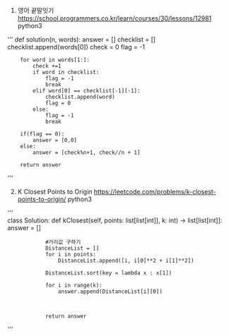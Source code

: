 

1. 영어 끝말잇기
https://school.programmers.co.kr/learn/courses/30/lessons/12981
python3


'''
    def solution(n, words):
        answer = []
        checklist = []
        checklist.append(words[0])
        check = 0
        flag = -1

        for word in words[1:]:
            check +=1
            if word in checklist:
                flag = -1
                break
            elif word[0] == checklist[-1][-1]:
                checklist.append(word)
                flag = 0
            else:
                flag = -1
                break

        if(flag == 0):
            answer = [0,0]
        else:
            answer = [check%n+1, check//n + 1]

        return answer
'''    
    
 
 2. K Closest Points to Origin
    https://leetcode.com/problems/k-closest-points-to-origin/
    python3


'''    
        class Solution:
            def kClosest(self, points: list[list[int]], k: int) -> list[list[int]]:
                answer = []

                #거리값 구하기
                DistanceList = []
                for i in points:
                    DistanceList.append([i, i[0]**2 + i[1]**2])

                DistanceList.sort(key = lambda x : x[1])

                for i in range(k):
                    answer.append(DistanceList[i][0])



                return answer
'''
